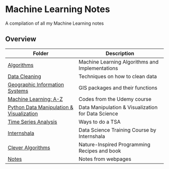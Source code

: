 # Machine Learning Notes

A compilation of all my Machine Learning notes

## Overview

| Folder                                                    | Description                                        |
| --------------------------------------------------------- | -------------------------------------------------- |
| [Algorithms](./Algorithms)                                | Machine Learning Algorithms and Implementations    |
| [Data Cleaning](./Data_Cleaning)                          | Techniques on how to clean data                    |
| [Geographic Information Systems](./GIS)                   | GIS packages and their functions                   |
| [Machine Learning: A-Z](./Machine_Learning_A-Z)           | Codes from the Udemy course                        |
| [Python Data Manipulation & Visualization](./Python-DM_V) | Data Manipulation & Visualization for Data Science |
| [Time Series Analysis](./Time_Series_Analysis)            | Ways to do a TSA                                   |
| [Internshala](./Internshala)                              | Data Science Training Course by Internshala        |
| [Clever Algorithms](./clever_algorithms)                  | Nature-Inspired Programming Recipes and book       |
| [Notes](./Notes)                                          | Notes from webpages                                |